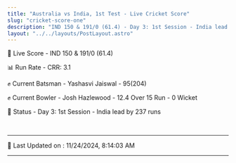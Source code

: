 ```yaml
---
title: "Australia vs India, 1st Test - Live Cricket Score"
slug: "cricket-score-one"
description: "IND 150 & 191/0 (61.4) - Day 3: 1st Session - India lead by 237 runs."
layout: "../../layouts/PostLayout.astro"
---
```


🔴 Live Score - IND 150 & 191/0 (61.4)  

📊 Run Rate - CRR: 3.1  

✊ Current Batsman - Yashasvi Jaiswal - 95(204)  

✊ Current Bowler - Josh Hazlewood - 12.4 Over 15 Run - 0 Wicket  

📑 Status - Day 3: 1st Session - India lead by 237 runs

<br />

***

📝 Last Updated on : 11/24/2024, 8:14:03 AM

***

